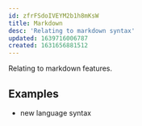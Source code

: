 ```yaml
---
id: zfrFSdoIVEYM2b1h8mKsW
title: Markdown
desc: 'Relating to markdown syntax'
updated: 1639716006787
created: 1631656881512
---
```


Relating to markdown features.

## Examples
- new language syntax
